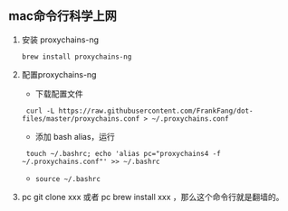 ## mac命令行科学上网

1. 安装 proxychains-ng

   ```
   brew install proxychains-ng
   ```

2. 配置proxychains-ng

   - 下载配置文件

   ```shell
    curl -L https://raw.githubusercontent.com/FrankFang/dot-files/master/proxychains.conf > ~/.proxychains.conf
   ```

   - 添加 bash alias，运行

   ```shell
    touch ~/.bashrc; echo 'alias pc="proxychains4 -f ~/.proxychains.conf"' >> ~/.bashrc
   ```

   - `source ~/.bashrc`

3. pc git clone xxx 或者 pc brew install xxx ，那么这个命令行就是翻墙的。


